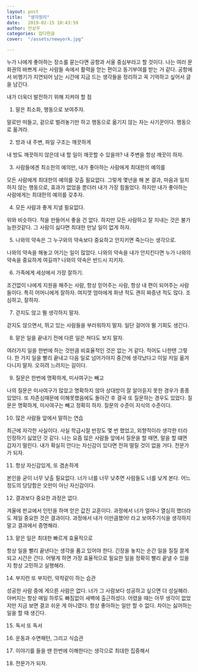 ```yaml
---
layout: post
title:  "생각정리"
date:   2019-02-15 10:43:59
author: 안상우
categories: 잡다한글
cover:  "/assets/newyork.jpg"

---
```


 누가 나에게 좋아하는 장소를 묻는다면 공항과 서울 중심부라고 할 것이다.
 나는 여러 문화권의 바쁘게 사는 사람들 속에서 활력을 얻는 편이고 동기부여를 받는 거 같다.
 공항에서 비행기가 지연되어 남는 시간에
 지금 드는 생각들을 정리하고 꼭 기억하고 싶어서 글을 남긴다.
 
 내가 더욱더 발전하기 위해 지켜야 할 점
 
 1. 말은 최소화, 행동으로 보여주자.
 
 말로만 떠들고, 겉으로 벌려놓기만 하고 행동으로 옮기지 않는 자는 사기꾼이다.
 행동으로 옮겨라.
 
 2. 방과 내 주변, 파일 구조는 깨끗하게
 
 내 방도 깨끗하지 않은데 내 할 일이 깨끗할 수 있을까?
 내 주변을 항상 깨끗이 하자.
 
 3. 사람들에겐 최소한의 예의만, 내가 좋아하는 사람에게 최대한의 예의를
 
 모든 사람에게 최대한의 예의를 갖출 필요없다. 그렇게 몇년을 해 본 결과,
 마음과 일치하지 않는 행동으로, 효과가 없었을 뿐더러
 내가 가장 힘들었다. 하지만 내가 좋아하는 사람에게는 최대한의 예의를 갖추자.
 
 4. 모든 사람과 좋게 지낼 필요없다.
 
 위와 비슷하다. 적을 만들어서 좋을 건 없다. 하지만 모든 사람하고 잘 지내는 것은
 불가능한것같다. 그 사람이 싫다면 최대한 만날 일이 없게 하자.
 
 5. 나와의 약속은 그 누구와의 약속보다 중요하고 안지키면 죽는다는 생각으로.
 
 나와의 약속을 해놓고 어기는 일이 많았다. 나와의 약속을 내가 안지킨다면
 누가 나와의 약속을 중요하게 여길까? 나와의 약속은 반드시 지키자. 
 
 6. 가족에게 세상에서 가장 잘하기.
 
 조건없이 나에게 지원을 해주는 사람, 항상 믿어주는 사람, 항상 내 편이 되어주는 사람들이다.
 특히 어머니에게 잘하자. 여지껏 엄마에게 화낸 적도 괜히 짜증낸 적도 많다. 조심하고, 잘하자.
 
 7. 걷지도 않고 뛸 생각하지 말자.
 
 걷지도 않으면서, 뛰고 있는 사람들을 부러워하지 말자. 일단 걸어야 뛸 기회도 생긴다.
 
 8. 맡은 일을 끝내기 전에 다른 일은 쳐다도 보지 말자.
 
 여러가지 일을 한번에 하는 것만큼 비효율적인 것은 없는 거 같다.
 적어도 나한텐 그렇다. 한 가지 일을 빨리 끝내고 다음 일로 넘어가야지
 중간에 생각났다고 이일 저일 옮겨다니지 말자. 오히려 느려지는 길이다.
 
 9. 질문은 한번에 명확하게, 미사여구는 빼고
 
 나의 질문은 미사여구가 많았고 명확하지 않아 상대방이 잘 알아듣지 못한 경우가 종종 있었다.
 또 자존심때문에 이해못했음에도 돌아간 후 결국 또 질문하는 경우도 있었다. 
 질문은 명확하게, 미사여구는 빼고 정확히 하자. 질문의 수준이 지식의 수준이다. 
 
10. 많은 사람들 앞에서 말하는 연습

최근에 자각한 사실이다. 사실 학급시절 반장도 몇 번 했었고, 외향적이라 생각한 터라
인정하기 싫었던 것 같다. 나는 요즘 많은 사람들 앞에서 질문을 할 때면, 말을 할 떄면
갑자기 떨린다. 내가 확실히 안다는 자신감이 있다면 전혀 떨릴 것이 없을 거다.
전문가가 되자.

11. 항상 자신감있게, 또 겸손하게

 본인을 굳이 너무 낮출 필요없다. 너가 너를 너무 낮추면 사람들도 너를
 낮게 본다. 어느 정도의 당당함은 오만이 아닌 자신감이다.

12. 결과보다 중요한 과정은 없다. 

겨울에 판교에서 인턴을 하며 얻은 값진 교훈이다.
과정에서 너가 얼마나 열심히 했더라도 제일 중요한 것은 결과이다. 과정에서 내가 이만큼했어!
라고 보여주기식을 생각하지 말고 결과에서 증명해라. 

13. 맡은 일은 최대한 빠르게 효율적으로

항상 일을 빨리 끝낸다는 생각을 품고 있어야 한다. 긴장을 놓치는 순간
일을 질질 끌게 되고 시간은 간다.
어떻게 하면 가장 효율적으로 필요한 일을 정확히 빨리 끝낼 수 있을지
항상 고민하고 실행해라.

14. 부지런 또 부지런, 악착같이 하는 습관

성공한 사람 중에 게으른 사람은 없다. 너가 그 사람보다 성공하고 싶으면
더 성실해라. 아버지는 항상 매일 하루도 빠짐없이 새벽에 출근하셨다.
어렸을 때는 아무 생각이 없었지만 지금 보면 결코 쉬운 게 아니였다.
항상 좋아하는 일만 할 수 없다. 차이는 싫어하는 일을 할 때 생긴다.

15. 독서 또 독서

16. 운동과 수면패턴, 그리고 식습관
 
17. 이야기를 들을 땐 한번에 이해한다는 생각으로 최대한 집중해서

18. 전문가가 되자.
